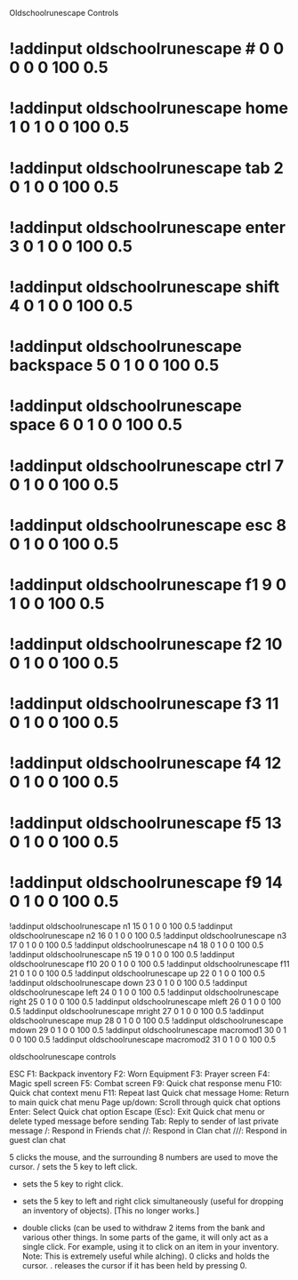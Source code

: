 Oldschoolrunescape Controls
 
 
 
# !addinput oldschoolrunescape # 0 0 0 0 0 100 0.5
# !addinput oldschoolrunescape home 1 0 1 0 0 100 0.5
# !addinput oldschoolrunescape tab 2 0 1 0 0 100 0.5
# !addinput oldschoolrunescape enter 3 0 1 0 0 100 0.5
# !addinput oldschoolrunescape shift 4 0 1 0 0 100 0.5
# !addinput oldschoolrunescape backspace 5 0 1 0 0 100 0.5      
# !addinput oldschoolrunescape space 6 0 1 0 0 100 0.5
# !addinput oldschoolrunescape ctrl 7 0 1 0 0 100 0.5
# !addinput oldschoolrunescape esc 8 0 1 0 0 100 0.5
# !addinput oldschoolrunescape f1 9 0 1 0 0 100 0.5
# !addinput oldschoolrunescape f2 10 0 1 0 0 100 0.5
# !addinput oldschoolrunescape f3 11 0 1 0 0 100 0.5
# !addinput oldschoolrunescape f4 12 0 1 0 0 100 0.5
# !addinput oldschoolrunescape f5 13 0 1 0 0 100 0.5
# !addinput oldschoolrunescape f9 14 0 1 0 0 100 0.5
!addinput oldschoolrunescape n1 15 0 1 0 0 100 0.5
!addinput oldschoolrunescape n2 16 0 1 0 0 100 0.5
!addinput oldschoolrunescape n3 17 0 1 0 0 100 0.5
!addinput oldschoolrunescape n4 18 0 1 0 0 100 0.5
!addinput oldschoolrunescape n5 19 0 1 0 0 100 0.5
!addinput oldschoolrunescape f10 20 0 1 0 0 100 0.5
!addinput oldschoolrunescape f11 21 0 1 0 0 100 0.5
!addinput oldschoolrunescape up 22 0 1 0 0 100 0.5
!addinput oldschoolrunescape down 23 0 1 0 0 100 0.5
!addinput oldschoolrunescape left 24 0 1 0 0 100 0.5
!addinput oldschoolrunescape right 25 0 1 0 0 100 0.5
!addinput oldschoolrunescape mleft 26 0 1 0 0 100 0.5
!addinput oldschoolrunescape mright 27 0 1 0 0 100 0.5
!addinput oldschoolrunescape mup 28 0 1 0 0 100 0.5
!addinput oldschoolrunescape mdown 29 0 1 0 0 100 0.5
!addinput oldschoolrunescape macromod1 30 0 1 0 0 100 0.5
!addinput oldschoolrunescape macromod2 31 0 1 0 0 100 0.5
 
 
 
 
 
 
 
 
 
 
 
 
 
 
 
 
 
 
oldschoolrunescape controls


ESC
F1: Backpack inventory
F2: Worn Equipment
F3: Prayer screen
F4: Magic spell screen
F5: Combat screen
F9: Quick chat response menu
F10: Quick chat context menu
F11: Repeat last Quick chat message
Home: Return to main quick chat menu
Page up/down: Scroll through quick chat options
Enter: Select Quick chat option
Escape (Esc): Exit Quick chat menu or delete typed message before sending
Tab: Reply to sender of last private message
/: Respond in Friends chat
//: Respond in Clan chat
///: Respond in guest clan chat


5 clicks the mouse, and the surrounding 8 numbers are used to move the cursor.
/ sets the 5 key to left click.
- sets the 5 key to right click.
* sets the 5 key to left and right click simultaneously (useful for dropping an inventory of objects). [This no longer works.]
+ double clicks (can be used to withdraw 2 items from the bank and various other things. In some parts of the game, it will only act as a single click. For example, using it to click on an item in your inventory. Note: This is extremely useful while alching).
0 clicks and holds the cursor.
. releases the cursor if it has been held by pressing 0.
